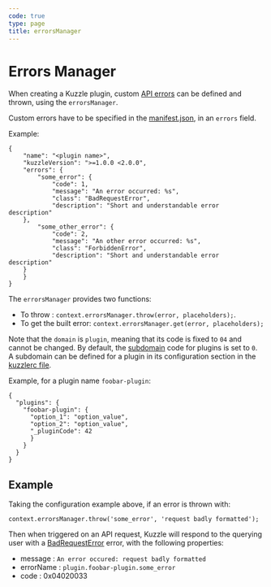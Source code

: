 ```yaml
---
code: true
type: page
title: errorsManager
---
```


# Errors Manager

When creating a Kuzzle plugin, custom [API errors](/core/1/api/essentials/errors/) can be defined and thrown, using the `errorsManager`.

Custom errors have to be specified in the [manifest.json](/core/1/plugins/guides/manual-setup/prerequisites/#manifest-json), in an `errors` field.

Example:
```
{
    "name": "<plugin name>",
    "kuzzleVersion": ">=1.0.0 <2.0.0",
    "errors": {
        "some_error": {
            "code": 1,
            "message": "An error occurred: %s",
            "class": "BadRequestError",
            "description": "Short and understandable error description"
	},
        "some_other_error": {
            "code": 2,
            "message": "An other error occurred: %s",
            "class": "ForbiddenError",
            "description": "Short and understandable error description"
	}
    }
}
```

The `errorsManager` provides two functions:
- To throw : `context.errorsManager.throw(error, placeholders);`.
- To get the built error: `context.errorsManager.get(error, placeholders);`

Note that the `domain` is `plugin`, meaning that its code is fixed to `04` and cannot be changed.
By default, the [subdomain](/core/1/plugins/plugin-context/errors/kuzzleerror/) code for plugins is set to `0`. A subdomain can be defined for a plugin in its configuration section in the [kuzzlerc file](/core/1/plugins/guides/manual-setup/config/). 

Example, for a plugin name `foobar-plugin`:

```
{
  "plugins": {
    "foobar-plugin": {
      "option_1": "option_value",
      "option_2": "option_value",
      "_pluginCode": 42
      }
    }
  }
}
```

## Example

Taking the configuration example above, if an error is thrown with:

`context.errorsManager.throw('some_error', 'request badly formatted');`

Then when triggered on an API request, Kuzzle will respond to the querying user with a [BadRequestError](/core/1/api/essentials/errors/#badrequesterror) error, with the following properties:

- message : `An error occured: request badly formatted`
- errorName : `plugin.foobar-plugin.some_error`
- code : 0x04020033
